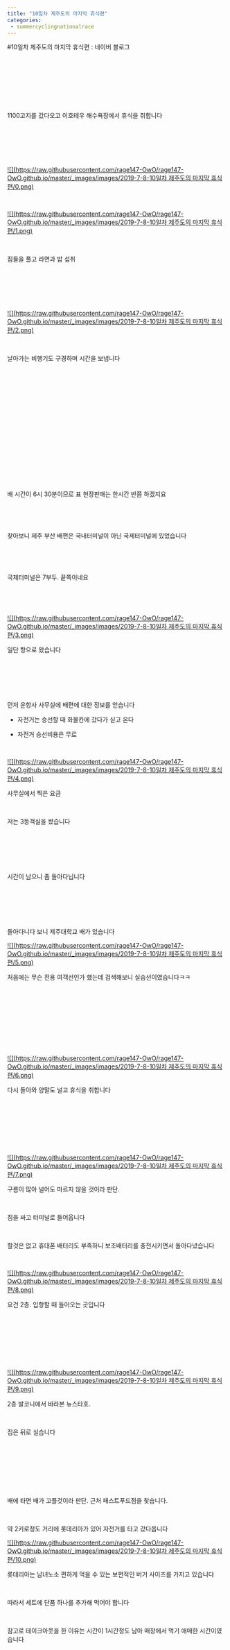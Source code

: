 ```yaml
---
title: "10일차 제주도의 마지막 휴식편"
categories:
 - summercyclingnationalrace
---
```

#10일차 제주도의 마지막 휴식편 : 네이버 블로그







​

​

​

​

1100고지를 갔다오고 이호테우 해수욕장에서 휴식을 취합니다

​

​

​




 


[![](https://raw.githubusercontent.com/rage147-OwO/rage147-OwO.github.io/master/_images/images/2019-7-8-10일차 제주도의 마지막 휴식편/0.png)](#) 

 


​




 


[![](https://raw.githubusercontent.com/rage147-OwO/rage147-OwO.github.io/master/_images/images/2019-7-8-10일차 제주도의 마지막 휴식편/1.png)](#) 

 


​

짐들을 풀고 라면과 밥 섭취

​

​

​




 


[![](https://raw.githubusercontent.com/rage147-OwO/rage147-OwO.github.io/master/_images/images/2019-7-8-10일차 제주도의 마지막 휴식편/2.png)](#) 

 


​

날아가는 비행기도 구경하며 시간을 보냅니다

​

​

​

​

​

​

​

​

​

배 시간이 6시 30분이므로 표 현장판매는 한시간 반쯤 하겠지요

​

​

찾아보니 제주 부산 배편은 국내터미널이 아닌 국제터미널에 있었습니다

​

​

국제터미널은 7부두. 끝쪽이네요

​

​




 


[![](https://raw.githubusercontent.com/rage147-OwO/rage147-OwO.github.io/master/_images/images/2019-7-8-10일차 제주도의 마지막 휴식편/3.png)](#) 

 


일단 항으로 왔습니다

​

​

​

먼저 운항사 사무실에 배편에 대한 정보를 얻습니다

- 자전거는 승선할 때 화물칸에 갔다가 싣고 온다

- 자전거 승선비용은 무료

​




 


[![](https://raw.githubusercontent.com/rage147-OwO/rage147-OwO.github.io/master/_images/images/2019-7-8-10일차 제주도의 마지막 휴식편/4.png)](#) 

 


사무실에서 찍은 요금

​

저는 3등객실을 썼습니다

​

​

​

시간이 남으니 좀 돌아다닙니다

​

​

​

돌아다니다 보니 제주대학교 배가 있습니다




 


[![](https://raw.githubusercontent.com/rage147-OwO/rage147-OwO.github.io/master/_images/images/2019-7-8-10일차 제주도의 마지막 휴식편/5.png)](#) 

 


처음에는 무슨 전용 여객선인가 했는데 검색해보니 실습선이였습니다ㅋㅋ

​

​

​

​

​




 


[![](https://raw.githubusercontent.com/rage147-OwO/rage147-OwO.github.io/master/_images/images/2019-7-8-10일차 제주도의 마지막 휴식편/6.png)](#) 

 


다시 돌아와 양말도 널고 휴식을 취합니다

​

​

​

​




 


[![](https://raw.githubusercontent.com/rage147-OwO/rage147-OwO.github.io/master/_images/images/2019-7-8-10일차 제주도의 마지막 휴식편/7.png)](#) 

 


구름이 많아 널어도 마르지 않을 것이라 판단.

​

짐을 싸고 터미널로 들어옵니다

​

할것은 없고 휴대폰 배터리도 부족하니 보조배터리를 충전시키면서 돌아다녔습니다

​




 


[![](https://raw.githubusercontent.com/rage147-OwO/rage147-OwO.github.io/master/_images/images/2019-7-8-10일차 제주도의 마지막 휴식편/8.png)](#) 

 


요건 2층. 입항할 때 들어오는 곳입니다

​

​

​

​




 


[![](https://raw.githubusercontent.com/rage147-OwO/rage147-OwO.github.io/master/_images/images/2019-7-8-10일차 제주도의 마지막 휴식편/9.png)](#) 

 


2층 발코니에서 바라본 뉴스타호.

​

짐은 뒤로 실습니다

​

​

​

​

배에 타면 배가 고플것이라 판단. 근처 패스트푸드점을 찾습니다.

​

약 2키로정도 거리에 롯데리아가 있어 자전거를 타고 갔다옵니다




 


[![](https://raw.githubusercontent.com/rage147-OwO/rage147-OwO.github.io/master/_images/images/2019-7-8-10일차 제주도의 마지막 휴식편/10.png)](#) 

 


롯데리아는 남녀노소 편하게 먹을 수 있는 보편적인 버거 사이즈를 가지고 있습니다

​

따라서 세트에 단품 하나를 추가해 먹어야 합니다

​

참고로 테이크아웃을 한 이유는 시간이 1시간정도 남아 매장에서 먹기 애매한 시간이였습니다

​

​

​

​

​

시간이 지나고 배에 승선합니다

​

자전거를 뒤에 싣고 배에 오릅니다

​




 


[![](https://raw.githubusercontent.com/rage147-OwO/rage147-OwO.github.io/master/_images/images/2019-7-8-10일차 제주도의 마지막 휴식편/11.png)](#) 

 


먼저 간 곳은 옥상.

​

뒤쪽이 트여 있습니다

​

​




 


[![](https://raw.githubusercontent.com/rage147-OwO/rage147-OwO.github.io/master/_images/images/2019-7-8-10일차 제주도의 마지막 휴식편/12.png)](#) 

 


화장실에 들어갔는데 너무 고급집니다ㄷㄷ

​

역시 쫌 비싼 이유가 있었구나

​

​




 


[![](https://raw.githubusercontent.com/rage147-OwO/rage147-OwO.github.io/master/_images/images/2019-7-8-10일차 제주도의 마지막 휴식편/13.png)](#) 

 


고오급져 보이는 맨 윗층

​

​

사람들이 적어 자리도 남습니다

​

​

어느덧 배는 출발하고




 


[![](https://raw.githubusercontent.com/rage147-OwO/rage147-OwO.github.io/master/_images/images/2019-7-8-10일차 제주도의 마지막 휴식편/14.png)](#) 

 


안녕 제주!

​

장마로부터 탈출이다!

​

​

​




 


[![](https://raw.githubusercontent.com/rage147-OwO/rage147-OwO.github.io/master/_images/images/2019-7-8-10일차 제주도의 마지막 휴식편/15.png)](#) 

 


맨 윗층 실내에서 친구들과 통화를 하다 불빛을 발견했습니다

​

어선인 것 같습니다

​

​

​

​




 


[![](https://raw.githubusercontent.com/rage147-OwO/rage147-OwO.github.io/master/_images/images/2019-7-8-10일차 제주도의 마지막 휴식편/16.png)](#) 

 


시간이 남으니 배를 둘러보던 중 발견한 코인노래방

​

오랜만에 불러봅시다

​




 


[![](https://raw.githubusercontent.com/rage147-OwO/rage147-OwO.github.io/master/_images/images/2019-7-8-10일차 제주도의 마지막 휴식편/17.png)](#) 

 


이승철 아마추어




 


[![](https://raw.githubusercontent.com/rage147-OwO/rage147-OwO.github.io/master/_images/images/2019-7-8-10일차 제주도의 마지막 휴식편/18.png)](#) 

 


전화번호




 


[![](https://raw.githubusercontent.com/rage147-OwO/rage147-OwO.github.io/master/_images/images/2019-7-8-10일차 제주도의 마지막 휴식편/19.png)](#) 

 


어젯밤 이야기

​

그밖에도

산울림 회상

노라조 슈퍼맨

달빛천사ost 나의마음을담아

​

​

에너지를 쏟아 부었습니다ㅋㅋ

​

​

​

다음으로 향한 곳은 목욕탕

​

들어가보니 사람은 아무도 없었습니다




 


[![](https://raw.githubusercontent.com/rage147-OwO/rage147-OwO.github.io/master/_images/images/2019-7-8-10일차 제주도의 마지막 휴식편/20.png)](#) 

 


들어가니 나온 세면대




 


[![](https://raw.githubusercontent.com/rage147-OwO/rage147-OwO.github.io/master/_images/images/2019-7-8-10일차 제주도의 마지막 휴식편/21.png)](#) 

 


구석에는 수건 자판기가 있습니다

​

500원을 넣어보지만 들어가지 않습니다ㅡㅡ

100원짜리를 넣어야 하나.. 없는데

​

​

수건도 없고 100원도 없지만 그냥 들어갑니다

​

지금의 나는 들어가고 나중의 내가 알아서 하겠지요




 


[![](https://raw.githubusercontent.com/rage147-OwO/rage147-OwO.github.io/master/_images/images/2019-7-8-10일차 제주도의 마지막 휴식편/22.png)](#) 

 


뚜두 뚜듄 두(러브하우스 브금. 김대홍 - 시놉시스)

​

​




 


[![](https://raw.githubusercontent.com/rage147-OwO/rage147-OwO.github.io/master/_images/images/2019-7-8-10일차 제주도의 마지막 휴식편/23.png)](#) 

 


짜잔

​

​

​

들어가 뜨신 물에 몸을 풀고 혼자 으어어 하며 있었습니다

​

재밌는것은 배기 움직일 때 물도 같이 왔다갔다 하기때문에 잠깐 수영하고 있으면 잠시 파도타기를 느낄 수 있습니다ㅋㅋ

​

타이밍에 맞춰 수영도 하고 재밌게 놀았습니다

​

단점은 배의 진동이 그대로 물에 전달되기 때문에 장기가 진동하는 느낌이 난다는 점?ㅋㅋ

​

ㅋㅋㅋ 재밌다 이거

​

​

​

​

얼마나 지났을까 혼자만 있으니 외로움이 느껴집니다.

​

친구들과 함께였다면 더 재밌었을 텐데.. 다음엔 꼭 함께해야겠다는 생각이 듭니다

​

​

​

한참 있다가 몸을 햝아봤는데 짠맛은 안나네요ㅋㅋ

아마 물이 민물에서 해수탕이 되지 않았을까 생각합니다

​

수건이 없으니 드라이기와 선풍기의 힘으로 물기를 말립니다

​

​

​

​

​

개운해졌으니 빠르게 잘 곳을 찾습니다

​

원래 객실에서 자도 되지만 넓은 배. 어딘가 좋은 자리는 있습니다




 


[![](https://raw.githubusercontent.com/rage147-OwO/rage147-OwO.github.io/master/_images/images/2019-7-8-10일차 제주도의 마지막 휴식편/24.png)](#) 

 


돌아다니다 발견한 레크레이션 룸. 아무도 사용하지 않습니다

​

​

잘 곳을 찾았으니 간단히 배를 채워봅시다

​

편의점에서 고민을 하다 훈제다리와 맥주를 구입

​

술을 안마시지만 오늘은 뭔가 먹고 싶었습니다




 


[![](https://raw.githubusercontent.com/rage147-OwO/rage147-OwO.github.io/master/_images/images/2019-7-8-10일차 제주도의 마지막 휴식편/25.png)](#) 

 


바다의 바람을 맞으며 시원한 시간을 보냅니다

​

넓은 바다를 바라보며 스스로 물어봅니다

​

여기서 무엇을 하는 것인가? 무엇을 위해 왔는가?

​

해답을 찾지 못한 채 얼굴이 뜨거워집니다

​

다 먹고 거울을 보니 얼굴이 홍당무처럼 빨갛습니다ㅎㅎ

​

얼렁 자야징

​

​




 

